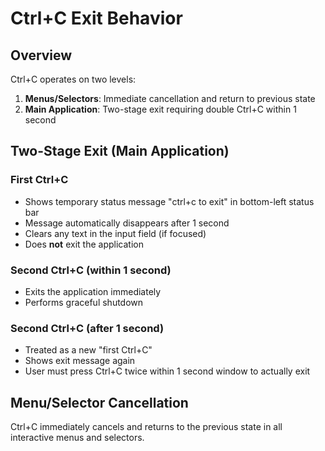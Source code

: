 # Ctrl+C Exit Behavior

## Overview

Ctrl+C operates on two levels:

1. **Menus/Selectors**: Immediate cancellation and return to previous state
2. **Main Application**: Two-stage exit requiring double Ctrl+C within 1 second

## Two-Stage Exit (Main Application)

### First Ctrl+C

- Shows temporary status message "ctrl+c to exit" in bottom-left status bar
- Message automatically disappears after 1 second
- Clears any text in the input field (if focused)
- Does **not** exit the application

### Second Ctrl+C (within 1 second)

- Exits the application immediately
- Performs graceful shutdown

### Second Ctrl+C (after 1 second)

- Treated as a new "first Ctrl+C"
- Shows exit message again
- User must press Ctrl+C twice within 1 second window to actually exit

## Menu/Selector Cancellation

Ctrl+C immediately cancels and returns to the previous state in all interactive menus and selectors.
